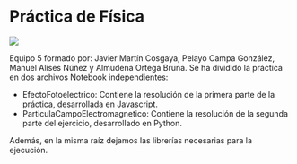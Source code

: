 # Práctica de Física
![](https://espaciociencia.com//wp-content/uploads/quimica-fisica-que-son-diferencias-similitudes-istock.jpg)  

Equipo 5 formado por: Javier Martín Cosgaya, Pelayo Campa González, Manuel Alises Núñez y Almudena Ortega Bruna.
Se ha dividido la práctica en dos archivos Notebook independientes:
- EfectoFotoelectrico: Contiene la resolución de la primera parte de la práctica, desarrollada en Javascript.
- ParticulaCampoElectromagnetico: Contiene la resolución de la segunda parte del ejercicio, desarrollado en Python.  

Además, en la misma raíz dejamos las librerías necesarias para la ejecución.
